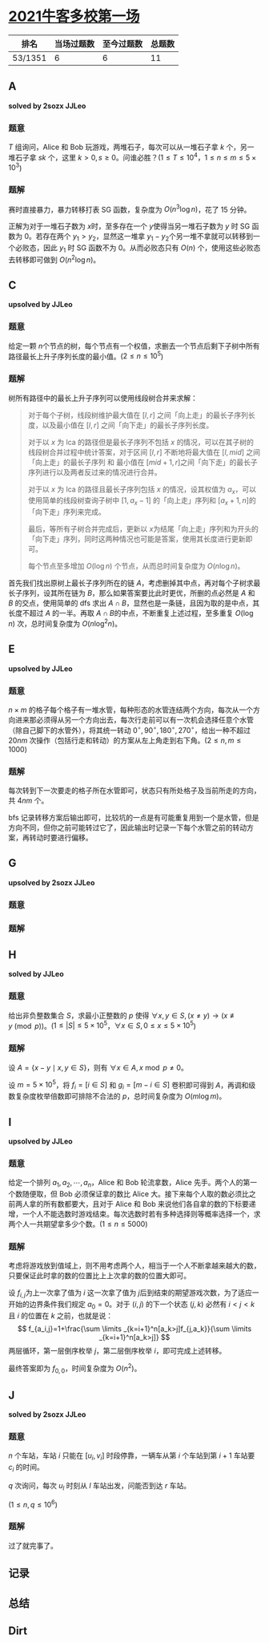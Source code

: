 # [2021牛客多校第一场](https://ac.nowcoder.com/acm/contest/11166)

| 排名    | 当场过题数 | 至今过题数 | 总题数 |
| ------- | ---------- | ---------- | ------ |
| 53/1351 | 6          | 6          | 11     |

## **A**

**solved by 2sozx JJLeo**

### 题意

$T$​ 组询问，Alice 和 Bob 玩游戏，两堆石子，每次可以从一堆石子拿 $k$​ 个，另一堆石子拿 $sk$​ 个，这里 $k>0,s \ge 0$​。问谁必胜？($1 \le T\le 10^4$，$1 \le n \le m \le 5 \times 10^3$​)

### 题解

赛时直接暴力，暴力转移打表 SG 函数，复杂度为 $O(n^3 \log n)$​​，花了 $15$​​​ 分钟。

正解为对于一堆石子数为 $x$​ 时，至多存在一个 $y$​ 使得当另一堆石子数为 $y$​ 时 SG 函数为 $0$​。若存在两个 $y_1>y_2$​​，显然这一堆拿 $y_1-y_2$​​ 个另一堆不拿就可以转移到一个必败态，因此 $y_1$ 时 SG 函数不为 $0$。从而必败态只有 $O(n)$ 个，使用这些必败态去转移即可做到 $O(n^2 \log n)$​。

## **C**

**upsolved by JJLeo**

### 题意

给定一颗 $n$​​​ 个节点的树，每个节点有一个权值，求删去一个节点后剩下子树中所有路径最长上升子序列长度的最小值。($2 \le n \le 10^5$)

### 题解

树所有路径中的最长上升子序列可以使用线段树合并来求解：

>对于每个子树，线段树维护最大值在 $[l,r]$ 之间「向上走」的最长子序列长度，以及最小值在 $[l,r]$ 之间「向下走」的最长子序列长度。
>
>对于以 $x$ 为 lca 的路径但是最长子序列不包括 $x$ 的情况，可以在其子树的线段树合并过程中统计答案，对于区间 $[l,r]$ 不断地将最大值在 $[l,\textit{mid}]$ 之间「向上走」的最长子序列 和 最小值在 $[\textit{mid}+1,r]$​​​ 之间「向下走」的最长子序列进行以及两者反过来的情况进行合并。
>
>对于以 $x$ 为 lca 的路径且最长子序列包括 $x$ 的情况，设其权值为 $a_x$，可以使用简单的线段树查询子树中 $[1,a_x-1]$ 的「向上走」序列和 $[a_x+1,n]$​ 的「向下走」序列来完成。
>
>最后，等所有子树合并完成后，更新以 $x$​​ 为结尾「向上走」序列和为开头的「向下走」序列，同时这两种情况也可能是答案，使用其长度进行更新即可。
>
>每个节点至多增加 $O(\log n)$ 个节点，从而总时间复杂度为 $O(n \log n)$。

首先我们找出原树上最长子序列所在的链 $A$，考虑删掉其中点，再对每个子树求最长子序列，设其所在链为 $B$，那么如果答案要比此时更优，所删的点必然是 $A$ 和 $B$ 的交点，使用简单的 dfs 求出 $A \cap B$，显然也是一条链，且因为取的是中点，其长度不超过 $A$ 的一半。再取 $A \cap B$​ 的中点，不断重复上述过程，至多重复 $O(\log n)$ 次，总时间复杂度为 $O(n \log ^2 n)$​。

## **E**

**upsolved by JJLeo**

### 题意

$n \times m$ 的格子每个格子有一堆水管，每种形态的水管连结两个方向，每次从一个方向进来那必须得从另一个方向出去，每次行走前可以有一次机会选择任意个水管（除自己脚下的水管外），将其统一转动 $0 ^\circ,90 ^\circ,180 ^\circ,270 ^\circ$，给出一种不超过 $20nm$ 次操作（包括行走和转动）的方案从左上角走到右下角。($2 \le n,m \le 1000$)

### 题解

每次转到下一次要走的格子所在水管即可，状态只有所处格子及当前所走的方向，共 $4nm$ 个。

bfs 记录转移方案后输出即可，比较坑的一点是有可能重复用到一个是水管，但是方向不同，但你之前可能转过它了，因此输出时记录一下每个水管之前的转动方案，再转动时要进行偏移。

## **G**

**upsolved by 2sozx JJLeo**

### 题意



### 题解



## **H**

**solved by JJLeo**

### 题意

给出非负整数集合 $S$​​​，求最小正整数的 $p$​​​ 使得 $\forall x,y \in S,(x\ne y) \to (x \not \equiv y \pmod p)$​。($1 \le |S| \le 5 \times 10^5$​，$\forall x \in S,0 \le x \le 5 \times 10^5$​)​​

### 题解

设 $A=\{x-y \mid x,y \in S\}$，则有 $\forall x \in A, x \bmod p \ne 0$。

设 $m = 5 \times 10^5$，将 $f_i=[i \in S]$ 和 $g_i=[m-i\in S]$ 卷积即可得到 $A$​，再调和级数复杂度枚举倍数即可排除不合法的 $p$，总时间复杂度为 $O(m \log m)$。​

## **I**

**upsolved by JJLeo**

### 题意

给定一个排列 $a_1,a_2, \cdots, a_n$​​​​，Alice 和 Bob 轮流拿数，Alice 先手。两个人的第一个数随便取，但 Bob 必须保证拿的数比 Alice 大。接下来每个人取的数必须比之前两人拿的所有数都要大，且对于 Alice 和 Bob 来说他们各自拿的数的下标要递增，一个人不能选数时游戏结束。每次选数时若有多种选择则等概率选择一个，求两个人一共期望拿多少个数。($1 \le n \le 5000$)

### 题解

考虑将游戏放到值域上，则不用考虑两个人，相当于一个人不断拿越来越大的数，只要保证此时拿的数的位置比上上次拿的数的位置大即可。

设 $f_{i,j}$​ 为​上一次拿了值为 $i$ 这一次拿了值为 $j$​ 后到结束的期望游戏次数，为了适应一开始的边界条件我们规定 $a_0=0$​。对于 $(i,j)$ 的下一个状态 $(j,k)$ 必然有 $i<j<k$​ 且 $i$ 的位置在 $k$​ 之前，也就是说：
$$
f_{a_i,j}=1+\frac{\sum \limits _{k=i+1}^n[a_k>j]f_{j,a_k}}{\sum \limits  _{k=i+1}^n[a_k>j]}
$$
两层循环，第一层倒序枚举 $j$，第二层倒序枚举 $i$，即可完成上述转移。

最终答案即为 $f_{0,0}$，时间复杂度为 $O(n^2)$​。

## **J**

**solved by 2sozx JJLeo**

### 题意

$n$ 个车站，车站 $i$ 只能在 $[u_i,v_i]$ 时段停靠，一辆车从第 $i$ 个车站到第 $i+1$ 车站要 $c_i$ 的时间。

$q$ 次询问，每次 $u_l$​ 时刻从 $l$​ 车站出发，问能否到达 $r$ 车站。

($1 \le n,q \le 10^6$​)

### 题解

过了就完事了。

## **记录**



## **总结**

## **Dirt**



